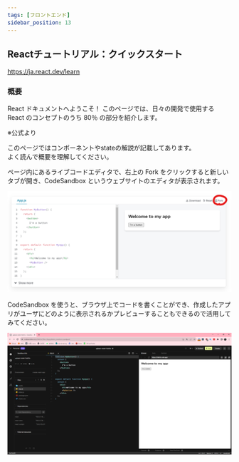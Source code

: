 ```yaml
---
tags: [フロントエンド]
sidebar_position: 13
---
```


## Reactチュートリアル：クイックスタート
https://ja.react.dev/learn

### 概要
React ドキュメントへようこそ！ このページでは、日々の開発で使用する React のコンセプトのうち 80％ の部分を紹介します。

※公式より

このページではコンポーネントやstateの解説が記載してあります。    
よく読んで概要を理解してください。  

ページ内にあるライブコードエディタで、右上の Fork をクリックすると新しいタブが開き、CodeSandbox というウェブサイトのエディタが表示されます。  

![image](./React演習/Fork.png)

CodeSandbox を使うと、ブラウザ上でコードを書くことができ、作成したアプリがユーザにどのように表示されるかプレビューすることもできるので活用してみてください。  

![image](./React演習/CodeSandbox.png)
